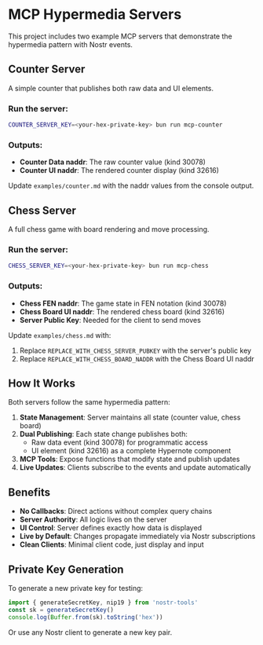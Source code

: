 # MCP Hypermedia Servers

This project includes two example MCP servers that demonstrate the hypermedia pattern with Nostr events.

## Counter Server

A simple counter that publishes both raw data and UI elements.

### Run the server:
```bash
COUNTER_SERVER_KEY=<your-hex-private-key> bun run mcp-counter
```

### Outputs:
- **Counter Data naddr**: The raw counter value (kind 30078)
- **Counter UI naddr**: The rendered counter display (kind 32616)

Update `examples/counter.md` with the naddr values from the console output.

## Chess Server

A full chess game with board rendering and move processing.

### Run the server:
```bash
CHESS_SERVER_KEY=<your-hex-private-key> bun run mcp-chess
```

### Outputs:
- **Chess FEN naddr**: The game state in FEN notation (kind 30078)
- **Chess Board UI naddr**: The rendered chess board (kind 32616)
- **Server Public Key**: Needed for the client to send moves

Update `examples/chess.md` with:
1. Replace `REPLACE_WITH_CHESS_SERVER_PUBKEY` with the server's public key
2. Replace `REPLACE_WITH_CHESS_BOARD_NADDR` with the Chess Board UI naddr

## How It Works

Both servers follow the same hypermedia pattern:

1. **State Management**: Server maintains all state (counter value, chess board)
2. **Dual Publishing**: Each state change publishes both:
   - Raw data event (kind 30078) for programmatic access
   - UI element (kind 32616) as a complete Hypernote component
3. **MCP Tools**: Expose functions that modify state and publish updates
4. **Live Updates**: Clients subscribe to the events and update automatically

## Benefits

- **No Callbacks**: Direct actions without complex query chains
- **Server Authority**: All logic lives on the server
- **UI Control**: Server defines exactly how data is displayed
- **Live by Default**: Changes propagate immediately via Nostr subscriptions
- **Clean Clients**: Minimal client code, just display and input

## Private Key Generation

To generate a new private key for testing:

```javascript
import { generateSecretKey, nip19 } from 'nostr-tools'
const sk = generateSecretKey()
console.log(Buffer.from(sk).toString('hex'))
```

Or use any Nostr client to generate a new key pair.
